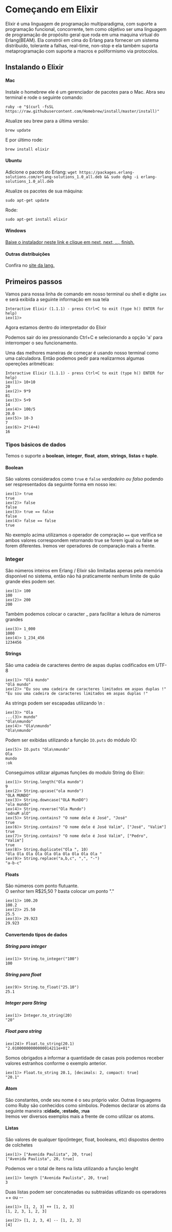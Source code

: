 # Começando em Elixir

Elixir é uma linguagem de programação multiparadigma, com suporte a programação funcional, concorrente,  tem como objetivo ser uma linguagem de programação de propósito geral
que roda em uma maquina virtual do Erlang(BEAM). Ela constrói em cima do Erlang para fornecer um sistema distribuído, tolerante a falhas, real-time, non-stop e ela também suporta metaprogramação com suporte a macros e poliformismo via protocolos.


## Instalando o Elixir 


#### Mac
Instale o homebrew ele é um gerenciador de pacotes para o Mac.
Abra seu terminal e rode o seguinte comando:

```ruby -e "$(curl -fsSL https://raw.githubusercontent.com/Homebrew/install/master/install)"```

Atualize seu brew para a última versão:

```brew update```

E por último rode:

```brew install elixir```

#### Ubuntu
Adicione o pacote do Erlang:
```wget https://packages.erlang-solutions.com/erlang-solutions_1.0_all.deb && sudo dpkg -i erlang-solutions_1.0_all.deb```

Atualize os pacotes de sua máquina:

```sudo apt-get update```

Rode:

```sudo apt-get install elixir```


#### Windows
[Baixe o instalador neste link e clique em next, next, ..., finish.](https://s3.amazonaws.com/s3.hex.pm/elixir-websetup.exe)

#### Outras distribuições
Confira no [site da lang.](http://elixir-lang.org/install.html)

## Primeiros passos

Vamos para nossa linha de comando em nosso terminal ou shell e digite ```iex``` e será exibida a seguinte informação em sua tela

```
Interactive Elixir (1.1.1) - press Ctrl+C to exit (type h() ENTER for help)
iex(1)>
``` 

Agora estamos dentro do interpretador do Elixir

Podemos sair do iex pressionando Ctrl+C e selecionando a opção 'a' para interromper o seu funcionamento.

Uma das melhores maneiras de começar é usando nosso terminal como uma calculadora. Então podemos pedir para realizarmos algumas opereções aritméticas:


	Interactive Elixir (1.1.1) - press Ctrl+C to exit (type h() ENTER for help)
	iex(1)> 10+10
	20
	iex(2)> 9*9
	81
	iex(3)> 5+9
	14
	iex(4)> 100/5
	20.0
	iex(5)> 10-3
	7
	iex(6)> 2*(4+4)
	16

### Tipos básicos de dados
Temos o suporte a **boolean**, **integer**, **float**, **atom**, **strings**, **listas** e **tuple**.

#### Boolean
São valores considerados como ``true`` e ``false`` <em>verdadeiro ou falso</em> podendo ser respresentados da seguinte forma em nosso iex: 

	iex(1)> true
	true
	iex(2)> false
	false
	iex(3)> true == false
	false
	iex(4)> false == false 
	true
	
No exemplo acima utilizamos o operador de compração ``==`` que verifica se ambos valores correspondem retornando true se forem igual ou false se forem diferentes. Iremos ver operadores de comparação mais a frente.

### Integer
São números inteiros em Erlang / Elixir são limitadas apenas pela memória disponível no sistema, então não há praticamente nenhum limite de quão grande eles podem ser.

	iex(1)> 100
	100
	iex(2)> 200
	200
Também podemos colocar o caracter _ para facilitar a leitura de números grandes

	iex(3)> 1_000
	1000
	iex(4)> 1_234_456
	1234456

#### Strings
São uma cadeia de caracteres dentro de aspas duplas codificados em UTF-8

	iex(1)> "Olá mundo"
	"Olá mundo"
	iex(2)> "Eu sou uma cadeira de caracteres limitados em aspas duplas !"
	"Eu sou uma cadeira de caracteres limitados em aspas duplas !"

As strings podem ser escapadas utilizando \n :

	iex(3)> "Ola
	...(3)> mundo"
	"Ola\nmundo"
	iex(4)> "Ola\nmundo"
	"Ola\nmundo"

Podem ser exibidas utilizando a função ``IO.puts`` do módulo IO:

	iex(5)> IO.puts "Ola\nmundo"
	Ola
	mundo
	:ok
	
Conseguimos utilizar algumas funções do modulo String do Elixir:

	iex(1)> String.length("Ola mundo")
	9
	iex(2)> String.upcase("ola mundo")
	"OLA MUNDO"
	iex(3)> String.downcase("OLA MunDO")
	"ola mundo"
	iex(4)> String.reverse("Ola Mundo")
	"odnuM alO"
	iex(5)> String.contains? "O nome dele é José", "José"
	true
	iex(6)> String.contains? "O nome dele é José Valim", ["José", "Valim"]
	true
	iex(7)> String.contains? "O nome dele é José Valim", ["Pedro", "Valim"]
	true
	iex(8)> String.duplicate("Ola ", 10)
	"Ola Ola Ola Ola Ola Ola Ola Ola Ola Ola "
	iex(9)> String.replace("a,b,c", ",", "-")
	"a-b-c"

#### Floats

São números com ponto flutuante.<br/>
O senhor tem R$25,50 ? basta colocar um ponto "."

	iex(1)> 100.20
	100.2  
	iex(2)> 25.50
	25.5
	iex(3)> 29.923
	29.923


#### Convertendo tipos de dados

##### String para integer

	iex(1)> String.to_integer("100")
	100

##### String para float

	iex(9)> String.to_float("25.10")
	25.1

##### Integer para String

	iex(1)> Integer.to_string(20)
	"20"
	
##### Float para string

	iex(24)> Float.to_string(20.1)
	"2.01000000000000014211e+01"
	
Somos obrigados a informar a quantidade de casas pois podemos receber valores estranhos conforme o exemplo anterior.

	iex(1)> Float.to_string 20.1, [decimals: 2, compact: true]
	"20.1"
	
#### Atom
São constantes, onde seu nome é o seu próprio valor. Outras linguagems como Ruby são conhecidos como símbolos.
Podemos declarar os atoms da seguinte maneira  **:cidade, :estado, :rua**<br/>
Iremos ver diversos exemplos mais a frente de como utilizar os atoms.


#### Listas
São valores de qualquer tipo(integer, float, booleans, etc) dispostos dentro de colchetes

	iex(1)> ["Avenida Paulista", 20, true]   
	["Avenida Paulista", 20, true]

Podemos ver o total de itens na lista utilizando a função lenght

	iex(1)> length ["Avenida Paulista", 20, true]
	3

Duas listas podem ser concatenadas ou subtraidas utlizando os operadores ++ ou --
	

	iex(1)> [1, 2, 3] ++ [1, 2, 3]
	[1, 2, 3, 1, 2, 3]
	
	iex(2)> [1, 2, 3, 4] -- [1, 2, 3]
	[4]



